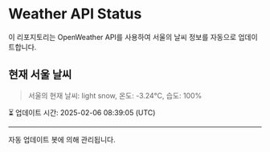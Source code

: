 
# Weather API Status

이 리포지토리는 OpenWeather API를 사용하여 서울의 날씨 정보를 자동으로 업데이트합니다.

## 현재 서울 날씨
> 서울의 현재 날씨: light snow, 온도: -3.24°C, 습도: 100%

⏳ 업데이트 시간: 2025-02-06 08:39:05 (UTC)

---
자동 업데이트 봇에 의해 관리됩니다.
